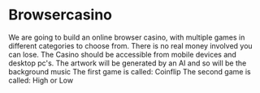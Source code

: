 # Browsercasino
We are going to build an online browser casino, with multiple games in different categories to choose from. There is no real money involved you can lose.
The Casino should be accessible from mobile devices and desktop pc's. The artwork will be generated by an AI and so will be the background music
The first game is called: Coinflip
The second game is called: High or Low
